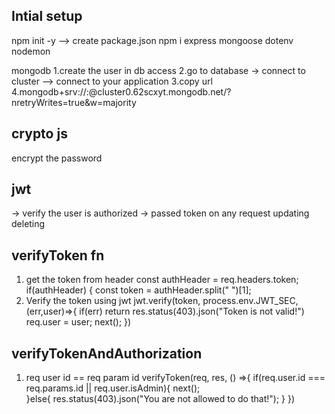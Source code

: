 ## Intial setup
npm init -y --> create package.json
npm i express mongoose dotenv nodemon

mongodb
1.create the user in db access 
2.go to database  -> connect to cluster --> connect to your application
3.copy url
4.mongodb+srv://<username>:<password>@cluster0.62scxyt.mongodb.net/?<DatabaseNAME>nretryWrites=true&w=majority



## crypto js 
encrypt the password

## jwt 
-> verify the user is authorized
-> passed token on any request updating deleting

##  verifyToken fn 
1. get the token from header
const authHeader = req.headers.token;
if(authHeader) {
 const token = authHeader.split(" ")[1];
2. Verify the token using jwt
 jwt.verify(token, process.env.JWT_SEC, (err,user)=>{
          if(err) return res.status(403).json("Token is not valid!")
            req.user = user;
            next();
        })

## verifyTokenAndAuthorization
1. req user id == req param id
 verifyToken(req, res, () =>{
        if(req.user.id === req.params.id || req.user.isAdmin){
            next();            
        }else{
            res.status(403).json("You are not allowed to do that!"); 
        }
    })